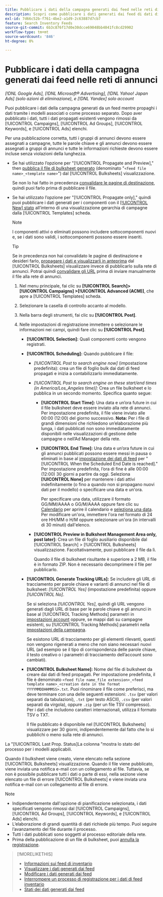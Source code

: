 ```yaml
---
title: Pubblicare i dati della campagna generati dai feed nelle reti di annunci
description: Scopri come pubblicare i dati generati dai feed di dati di inventario nelle reti di annunci.
exl-id: 7d66c52b-f761-4be2-a1d9-2c63887d7cb7
feature: Search Inventory Feeds
source-git-commit: 6b3c876f17d0e30dcce69048bb4041fc8cd29902
workflow-type: tm+mt
source-wordcount: '846'
ht-degree: 0%

---
```


# Pubblicare i dati della campagna generati dai feed nelle reti di annunci

*[!DNL Google Ads], [!DNL Microsoft® Advertising], [!DNL Yahoo! Japan Ads] (solo azioni di eliminazione), e [!DNL Yandex] solo account*

Puoi pubblicare i dati della campagna generati da un feed mentre propaghi i dati tramite i modelli associati o come processo separato. Dopo aver pubblicato i dati, tutti i dati propagati esistenti vengono rimossi da [!UICONTROL Campaigns], [!UICONTROL Ad Groups], [!UICONTROL Keywords], e [!UICONTROL Ads] elenchi.

Per una pubblicazione corretta, tutti i gruppi di annunci devono essere assegnati a campagne, tutte le parole chiave e gli annunci devono essere assegnati a gruppi di annunci e tutte le informazioni richieste devono essere incluse senza violazioni della lunghezza.

* Se hai utilizzato l’opzione per &quot;[!UICONTROL Propagate and Preview],&quot; then [pubblica il file di bulksheet generato](/help/search-social-commerce/campaign-management/bulksheets/bulksheet-post.md) (denominato &quot;`<feed file name>_<template name>`&quot;) dal [!UICONTROL Bulksheets] visualizzazione.

  Se non lo hai fatto in precedenza [convalidare le pagine di destinazione](/help/search-social-commerce/campaign-management/bulksheets/bulksheet-validate-landing-pages.md), quindi puoi farlo prima di pubblicare il file.

* Se hai utilizzato l’opzione per &quot;[!UICONTROL Propagate only],&quot; quindi puoi pubblicare i dati generati per i componenti con il [[!UICONTROL New] stato](propagated-data-status.md) all’interno di una visualizzazione gerarchia di campagne dalla [!UICONTROL Templates] scheda.

  >[!NOTE]
  >
  >I componenti attivi o eliminati possono includere sottocomponenti nuovi e, se i dati sono validi, i sottocomponenti possono essere inseriti.

  >[!TIP]
  >
  >Se in precedenza non hai convalidato le pagine di destinazione e desideri farlo, [propagare i dati e visualizzarli in anteprima](feed-data-propagate.md) dal [!UICONTROL Bulksheets] visualizzare invece di pubblicarlo sulla rete di annunci. Potrai quindi [convalidare gli URL](/help/search-social-commerce/campaign-management/bulksheets/bulksheet-validate-landing-pages.md) prima di inviare manualmente il file alla rete di annunci.

   1. Nel menu principale, fai clic su **[!UICONTROL Search]> [!UICONTROL Campaigns] >[!UICONTROL Advanced (ACM)]**, che apre a [!UICONTROL Templates] scheda.

   1. Selezionare la casella di controllo accanto al modello.

   1. Nella barra degli strumenti, fai clic su **[!UICONTROL Post]**.

   1. Nelle impostazioni di registrazione immettere o selezionare le informazioni nei campi, quindi fare clic su **[!UICONTROL Post]**.

      * **[!UICONTROL Selection]:** Quali componenti conto vengono registrati.

      * **[!UICONTROL Scheduling]:** Quando pubblicare il file:

         * *[!UICONTROL Post to search engine now]* (impostazione predefinita): crea un file di foglio bulk dai dati di feed propagati e inizia a contabilizzarlo immediatamente.

         * *[!UICONTROL Post to search engine on these start/end times (in America/Los_Angeles time)]:* Crea un file bulksheet e lo pubblica in un secondo momento. Specifica quanto segue:

            * **[!UICONTROL Start Time]:** Una data e un’ora future in cui il file bulksheet deve essere inviato alla rete di annunci. Per impostazione predefinita, il file viene inviato alle 00:00 (12:00) del giorno successivo. **Nota:** Per i file di grandi dimensioni che richiedono un’elaborazione più lunga, i dati pubblicati non sono immediatamente disponibili nelle visualizzazioni di gestione delle campagne o nell’Ad Manager della rete.

            * **[!UICONTROL End Time]:** Una data e un’ora future in cui gli annunci pubblicati possono essere messi in pausa o eliminati in base al [impostazione dei dati di feed](feed-settings-manage.md#feed-data-settings) per &quot;[!UICONTROL When the Scheduled End Date is reached].&quot; Per impostazione predefinita, l’ora di fine è alle 00:00 (12:00) 30 giorni a partire da oggi. Seleziona **[!UICONTROL None]** per mantenere i dati attivi indefinitamente (o fino a quando non si propagano nuovi dati per il modello) o specificare una data e un&#39;ora.

              Per specificare una data, utilizzare il formato GG/MM/AAAA o GG/M/AAAA oppure fare clic su [Calendario](/help/search-social-commerce/assets/calendar.png "Calendario") per aprire il calendario e [seleziona una data](/help/search-social-commerce/common-tasks/navigation-editing-selection/calendar.md). Per modificare un&#39;ora, immettere l&#39;ora nel formato di 24 ore HH/MM o H/M oppure selezionare un&#39;ora (in intervalli di 30 minuti) dall&#39;elenco.

         * **[!UICONTROL Preview in Bulksheet Management Area only, post later]:** Crea un file di foglio ausiliario disponibile dal [!UICONTROL Search] > [!UICONTROL Bulksheets] visualizzazione. Facoltativamente, puoi pubblicare il file da lì.

           Quando il file di bulksheet risultante è superiore a 2 MB, il file è in formato ZIP. Non è necessario decomprimere il file per pubblicarlo.

      * **[!UICONTROL Generate Tracking URLs]:** Se includere gli URL di tracciamento per parole chiave e varianti di annunci nel file di bulksheet: *[!UICONTROL Yes]* (impostazione predefinita) oppure *[!UICONTROL No]*.

        Se si seleziona *[!UICONTROL Yes]*, quindi gli URL vengono generati dagli URL di base per le parole chiave e gli annunci in base al [!UICONTROL Tracking Methods] parametri in [impostazioni account](/help/search-social-commerce/campaign-management/accounts/ad-network-account-manage.md) oppure, se mappi dati su campagne esistenti, su [!UICONTROL Tracking Methods] parametri nella [impostazioni della campagna](/help/search-social-commerce/campaign-management/campaigns/campaign-manage.md).

        Se esistono URL di tracciamento per gli elementi rilevanti, questi non vengono rigenerati a meno che non siano necessari nuovi URL (ad esempio se il tipo di corrispondenza delle parole chiave, il testo creativo o i parametri di tracciamento dell’account sono cambiati).

      * **[!UICONTROL Bulksheet Name]:** Nome del file di bulksheet da creare dai dati di feed propagati. Per impostazione predefinita, il file è denominato `<feed file name_file extension>_<feed template name>_<creation date in the format YYYYMMDDHHMMSS>.txt`. Puoi rinominare il file come preferisci, ma deve terminare con una delle seguenti estensioni: `.tsv` (per valori separati da tabulazioni), `.txt` (per testo ASCII), `.csv` (per valori separati da virgola), oppure `.zip` (per un file TSV compresso). Per i dati che includono caratteri internazionali, utilizza il formato TSV o TXT.

        Il file pubblicato è disponibile nel [!UICONTROL Bulksheets] visualizzare per 30 giorni, indipendentemente dal fatto che lo si pubblichi o meno sulla rete di annunci.

La &quot;[!UICONTROL Last Prop. Status]La colonna &quot;mostra lo stato del processo per i modelli applicabili.

Quando il bulksheet viene creato, viene elencato nella sezione [!UICONTROL Bulksheets] visualizzazione. Quando il file viene pubblicato, viene inviata una notifica e-mail con un collegamento al file. Tuttavia, se non è possibile pubblicare tutti i dati o parte di essi, nella sezione viene elencato un file di errore [!UICONTROL Bulksheets] e viene inviata una notifica e-mail con un collegamento al file di errore.

>[!NOTE]
>
>* Indipendentemente dall&#39;opzione di pianificazione selezionata, i dati specificati vengono rimossi dal [!UICONTROL Campaigns], [!UICONTROL Ad Groups], [!UICONTROL Keywords], e [!UICONTROL Ads] elenchi.
>* L’elaborazione di grandi quantità di dati richiede più tempo. Puoi seguire l’avanzamento del file durante il processo.
>* Tutti i dati pubblicati sono soggetti al processo editoriale della rete.
>* Prima della pubblicazione di un file di bulksheet, puoi [annulla la registrazione](/help/search-social-commerce/campaign-management/bulksheets/bulksheet-stop-job.md).

>[!MORELIKETHIS]
>
>* [Informazioni sui feed di inventario](inventory-feeds-about.md)
>* [Visualizzare i dati generati dai feed](propagated-data-view.md)
>* [Modificare i dati generati dai feed](propagated-data-edit.md)
>* [Interrompere un processo di registrazione per i dati di feed inventario](stop-job.md)
>* [Stati dei dati generati dai feed](propagated-data-status.md)
